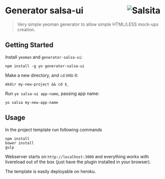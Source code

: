 # Generator salsa-ui <a href='https://github.com/salsita'><img align='right' title='Salsita' src='https://www.google.com/a/cpanel/salsitasoft.com/images/logo.gif?alpha=1' _src='https://1.gravatar.com/avatar/d413290a5fe1385efcf5a344d4a0b588?s=50' /></a>

> Very simple yeoman generator to allow simple HTML/LESS mock-ups creation.

## Getting Started

Install `yeoman` and `generator-salsa-ui`:
  ```
  npm install -g yo generator-salsa-ui
  ```

Make a new directory, and `cd` into it:
  ```
  mkdir my-new-project && cd $_
  ```

Run `yo salsa-ui app-name`, passing app name:
  ```
  yo salsa my-new-app-name
  ```

## Usage

In the project template run following commands
  ```
  npm install
  bower install
  gulp
  ```

Webserver starts on `http://localhost:3000` and everything works with livereload out of the box (just have the plugin installed in your browser).

The template is easily deployable on heroku.